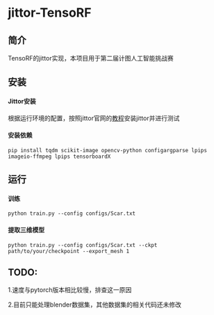 # jittor-TensoRF

## 简介
TensoRF的jittor实现，本项目用于第二届计图人工智能挑战赛

## 安装

#### Jittor安装
根据运行环境的配置，按照jittor官网的[教程](https://cg.cs.tsinghua.edu.cn/jittor/)安装jittor并进行测试

#### 安装依赖
```
pip install tqdm scikit-image opencv-python configargparse lpips imageio-ffmpeg lpips tensorboardX
```

## 运行
#### 训练
```
python train.py --config configs/Scar.txt
```
#### 提取三维模型
```
python train.py --config configs/Scar.txt --ckpt path/to/your/checkpoint --export_mesh 1
```
## TODO:
1.速度与pytorch版本相比较慢，排查这一原因

2.目前只能处理blender数据集，其他数据集的相关代码还未修改